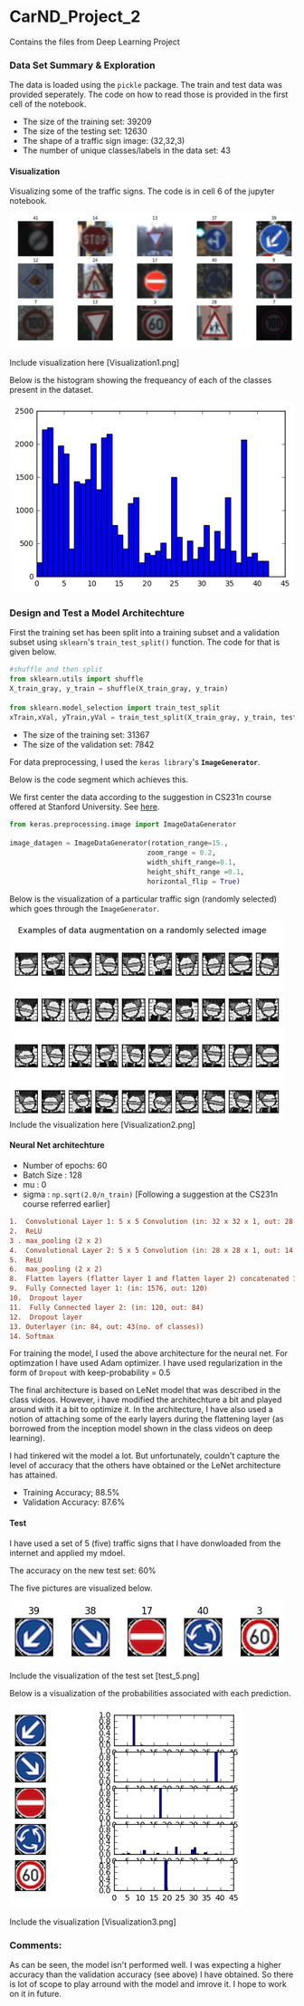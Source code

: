 # CarND_Project_2
Contains the files from Deep Learning Project

### Data Set Summary & Exploration

The data is loaded using the `pickle` package. The train and test data was provided seperately. The code on how to read those is provided in the first cell of the notebook.

* The size of the training set:                     39209
* The size of the testing set:                      12630
* The shape of a traffic sign image:                (32,32,3)
* The number of unique classes/labels in the data set: 43

#### Visualization

Visualizing some of the traffic signs. The code is in cell 6 of the jupyter notebook. 

![alt text](https://github.com/scigeek72/CarND_Project_2/blob/master/Visualization%20Files/Visualization1.png)

Include visualization here [Visualization1.png]

Below is the histogram showing the frequeancy of each of the classes present in the dataset.

![alt text](https://github.com/scigeek72/CarND_Project_2/blob/master/Visualization%20Files/hist1.png)

### Design and Test a Model Architechture

First the training set has been split into a training subset and a validation subset using `sklearn`'s `train_test_split()` function.
The code for that is given below. 

```python
#shuffle and then split
from sklearn.utils import shuffle
X_train_gray, y_train = shuffle(X_train_gray, y_train)

from sklearn.model_selection import train_test_split
xTrain,xVal, yTrain,yVal = train_test_split(X_train_gray, y_train, test_size = 0.2, random_state = 144)
```

* The size of the training set: 31367
* The size of the validation set: 7842

For data preprocessing, I used the `keras library`'s **`ImageGenerator`**.

Below is the code segment which achieves this. 

We first center the data according to the suggestion in CS231n course offered at Stanford University. See [here](http://cs231n.github.io/neural-networks-2/).

```python
from keras.preprocessing.image import ImageDataGenerator

image_datagen = ImageDataGenerator(rotation_range=15.,
                                  zoom_range = 0.2,
                                  width_shift_range=0.1,
                                  height_shift_range =0.1,
                                  horizontal_flip = True)

```

Below is the visualization of a particular traffic sign (randomly selected) which goes through the `ImageGenerator`.


![alt text](https://github.com/scigeek72/CarND_Project_2/blob/master/Visualization%20Files/Visualization2.png)
Include the visualization here [Visualization2.png]

#### Neural Net architechture

* Number of epochs: 60
* Batch Size : 128
* mu : 0
* sigma : `np.sqrt(2.0/n_train)` [Following a suggestion at the CS231n course referred earlier]

```diff
1.  Convolutional Layer 1: 5 x 5 Convolution (in: 32 x 32 x 1, out: 28 x 28 x 1)
2.  ReLU  
3 . max_pooling (2 x 2)
4.  Convolutional Layer 2: 5 x 5 Convolution (in: 28 x 28 x 1, out: 14 x 14 x 1)
5.  ReLU  
6.  max_pooling (2 x 2)
8.  Flatten layers (flatter layer 1 and flatten layer 2) concatenated 1176 + 400 = 1576
9.  Fully Connected layer 1: (in: 1576, out: 120)
10.  Dropout layer
11.  Fully Connected layer 2: (in: 120, out: 84)
12.  Dropout layer
13. Outerlayer (in: 84, out: 43(no. of classes))
14. Softmax 
```

For training the model, I used the above architecture for the neural net. 
For optimzation I have used Adam optimizer. 
I have used regularization in the form of `Dropout` with keep-probability = 0.5


The final architecture is based on LeNet model that was described in the class videos. However, i have modified the architechture a bit and played around with it a bit to optimize it.
In the architecture, I have also used a notion of attaching some of the early layers during the flattening layer (as borrowed from the inception model shown in the class videos on deep learning).

I had tinkered wit the model a lot. But unfortunately, couldn't capture the level of accuracy that the others have obtained or the LeNet architecture has attained.

* Training Accuracy;   88.5%
* Validation Accuracy: 87.6% 

#### Test 

I have used a set of 5 (five) traffic signs that I have donwloaded from the internet and applied my mdoel. 

The accuracy on the new test set: 60%



The five pictures are visualized below.

![alt text](https://github.com/scigeek72/CarND_Project_2/blob/master/Visualization%20Files/test_5.png)

Include the visualization of the test set  [test_5.png]

Below is a visualization of the probabilities associated with each prediction.

![alt text](https://github.com/scigeek72/CarND_Project_2/blob/master/Visualization%20Files/Visualization3.png)

Include the visualization [Visualization3.png]


### Comments:

As can be seen, the model isn't performed well. I was expecting a higher accuracy than the validation accuracy (see above) I have obtained. So there is lot of scope to play arround with the model and imrove it. 
I hope to work on it in future. 


